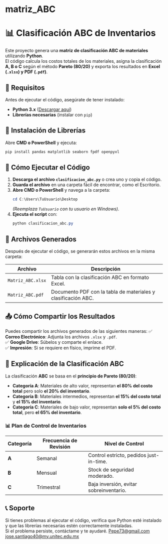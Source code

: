 # matriz_ABC
# 📊 Clasificación ABC de Inventarios

Este proyecto genera una **matriz de clasificación ABC de materiales** utilizando **Python**.  
El código calcula los costos totales de los materiales, asigna la clasificación **A, B o C** según el método **Pareto (80/20)** y exporta los resultados en **Excel (`.xlsx`) y PDF (`.pdf`)**.  

## 📌 Requisitos
Antes de ejecutar el código, asegúrate de tener instalado:
- **Python 3.x** ([Descargar aquí](https://www.python.org/downloads/))
- **Librerías necesarias** (instalar con `pip`)

## 🔹 Instalación de Librerías
Abre **CMD o PowerShell** y ejecuta:
```powershell
pip install pandas matplotlib seaborn fpdf openpyxl
```

## 🚀 Cómo Ejecutar el Código
1. **Descarga el archivo `clasificacion_abc.py`** o crea uno y copia el código.  
2. **Guarda el archivo** en una carpeta fácil de encontrar, como el Escritorio.  
3. **Abre CMD o PowerShell** y navega a la carpeta:
   ```powershell
   cd C:\Users\TuUsuario\Desktop
   ```
   *(Reemplaza `TuUsuario` con tu usuario en Windows).*
4. **Ejecuta el script** con:
   ```powershell
   python clasificacion_abc.py
   ```

## 📂 Archivos Generados
Después de ejecutar el código, se generarán estos archivos en la misma carpeta:

| Archivo | Descripción |
|---------|------------|
| `Matriz_ABC.xlsx` | Tabla con la clasificación ABC en formato Excel. |
| `Matriz_ABC.pdf` | Documento PDF con la tabla de materiales y clasificación ABC. |

## 📤 Cómo Compartir los Resultados
Puedes compartir los archivos generados de las siguientes maneras:
✅ **Correo Electrónico**: Adjunta los archivos `.xlsx` y `.pdf`.  
✅ **Google Drive**: Súbelos y comparte el enlace.  
✅ **Impresión**: Si se requiere en físico, imprime el PDF.  

## 📌 Explicación de la Clasificación ABC
La clasificación **ABC** se basa en el **principio de Pareto (80/20)**:
- **Categoría A**: Materiales de alto valor, representan **el 80% del costo total** pero solo **el 20% del inventario**.  
- **Categoría B**: Materiales intermedios, representan **el 15% del costo total** y **el 15% del inventario**.  
- **Categoría C**: Materiales de bajo valor, representan **solo el 5% del costo total**, pero **el 65% del inventario**.  

### 📊 **Plan de Control de Inventarios**
| Categoría | Frecuencia de Revisión | Nivel de Control |
|-----------|-----------------------|------------------|
| **A** | Semanal | Control estricto, pedidos just-in-time. |
| **B** | Mensual | Stock de seguridad moderado. |
| **C** | Trimestral | Baja inversión, evitar sobreinventario. |

## 📞 Soporte
Si tienes problemas al ejecutar el código, verifica que Python esté instalado y que las librerías necesarias estén correctamente instaladas.  
Si el problema persiste, contáctame y te ayudaré. 
Pepe73@gmail.com
jose.santiago40@my.unitec.edu.mx  

